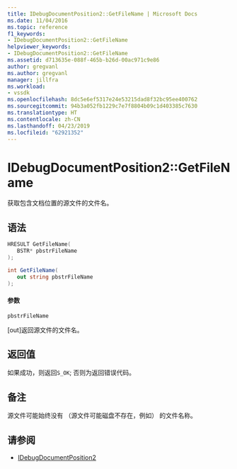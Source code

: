```yaml
---
title: IDebugDocumentPosition2::GetFileName | Microsoft Docs
ms.date: 11/04/2016
ms.topic: reference
f1_keywords:
- IDebugDocumentPosition2::GetFileName
helpviewer_keywords:
- IDebugDocumentPosition2::GetFileName
ms.assetid: d713635e-088f-465b-b26d-00ac971c9e86
author: gregvanl
ms.author: gregvanl
manager: jillfra
ms.workload:
- vssdk
ms.openlocfilehash: 8dc5e6ef5317e24e53215dad8f32bc95ee400762
ms.sourcegitcommit: 94b3a052fb1229c7e7f8804b09c1d403385c7630
ms.translationtype: HT
ms.contentlocale: zh-CN
ms.lasthandoff: 04/23/2019
ms.locfileid: "62921352"
---
```

# <a name="idebugdocumentposition2getfilename"></a>IDebugDocumentPosition2::GetFileName
获取包含文档位置的源文件的文件名。

## <a name="syntax"></a>语法

```cpp
HRESULT GetFileName( 
   BSTR* pbstrFileName
);
```

```csharp
int GetFileName( 
   out string pbstrFileName
);
```

#### <a name="parameters"></a>参数
 `pbstrFileName`

 [out]返回源文件的文件名。

## <a name="return-value"></a>返回值
 如果成功，则返回`S_OK`; 否则为返回错误代码。

## <a name="remarks"></a>备注
 源文件可能始终没有 （源文件可能磁盘不存在，例如） 的文件名称。

## <a name="see-also"></a>请参阅
- [IDebugDocumentPosition2](../../../extensibility/debugger/reference/idebugdocumentposition2.md)